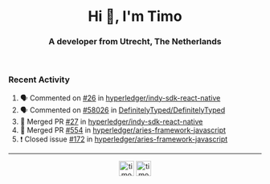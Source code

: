 <h1 align="center">Hi 👋, I'm Timo</h1>
<h3 align="center">A developer from Utrecht, The Netherlands</h3>
<br/>
<!-- https://github.com/rahuldkjain/github-profile-readme-generator --!>

<!--  <p align="left"><img src="https://github-readme-stats.vercel.app/api?username=timoglastra&show_icons=true&count_private=true&" alt="timoglastra" /></p> --!>

<!--
Github language stats
<p align="left"><img src="https://github-readme-stats.vercel.app/api/top-langs/?username=timoglastra&layout=compact" alt="timoglastra" /><p>
-->

<!-- Codestats language stats -->
<!-- <p align="left"><img src="https://codestats-readme.vercel.app/api/top-langs/?username=timoglastra&layout=compact&language_count=12" alt="timoglastra" /><p>    --!>
  
<h3>Recent Activity</h3>

<!--START_SECTION:activity-->
1. 🗣 Commented on [#26](https://github.com/hyperledger/indy-sdk-react-native/issues/26) in [hyperledger/indy-sdk-react-native](https://github.com/hyperledger/indy-sdk-react-native)
2. 🗣 Commented on [#58026](https://github.com/DefinitelyTyped/DefinitelyTyped/issues/58026) in [DefinitelyTyped/DefinitelyTyped](https://github.com/DefinitelyTyped/DefinitelyTyped)
3. 🎉 Merged PR [#27](https://github.com/hyperledger/indy-sdk-react-native/pull/27) in [hyperledger/indy-sdk-react-native](https://github.com/hyperledger/indy-sdk-react-native)
4. 🎉 Merged PR [#554](https://github.com/hyperledger/aries-framework-javascript/pull/554) in [hyperledger/aries-framework-javascript](https://github.com/hyperledger/aries-framework-javascript)
5. ❗️ Closed issue [#172](https://github.com/hyperledger/aries-framework-javascript/issues/172) in [hyperledger/aries-framework-javascript](https://github.com/hyperledger/aries-framework-javascript)
<!--END_SECTION:activity-->

---

<p align="center">
<a href="https://twitter.com/timoglastra" target="blank"><img align="center" src="https://cdn.jsdelivr.net/npm/simple-icons@3.0.1/icons/twitter.svg" alt="timoglastra" height="30" width="30" /></a>
<a href="https://linkedin.com/in/timoglastra" target="blank"><img align="center" src="https://cdn.jsdelivr.net/npm/simple-icons@3.0.1/icons/linkedin.svg" alt="timoglastra" height="30" width="30" /></a>
</p>



